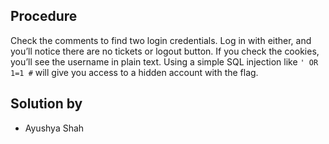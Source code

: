 ## Procedure
Check the comments to find two login credentials. Log in with either, and you’ll notice there are no tickets or logout button. If you check the cookies, you’ll see the username in plain text. Using a simple SQL injection like `' OR 1=1 #` will give you access to a hidden account with the flag.<br/>

## Solution by
- Ayushya Shah
